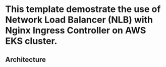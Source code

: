# This template demostrate the use of Network Load Balancer (NLB) with Nginx Ingress Controller on AWS EKS cluster.

## Architecture